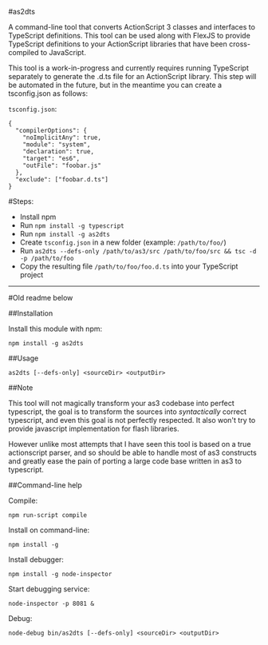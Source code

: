 #as2dts

A command-line tool that converts ActionScript 3 classes and interfaces to TypeScript definitions. This tool can be used along with FlexJS to provide TypeScript definitions to your ActionScript libraries that have been cross-compiled to JavaScript.

This tool is a work-in-progress and currently requires running TypeScript separately to generate the .d.ts file for an ActionScript library.  This step will be automated in the future, but in the meantime you can create a tsconfig.json as follows:

`tsconfig.json`:

```
{
  "compilerOptions": {
    "noImplicitAny": true,
    "module": "system",
    "declaration": true,
    "target": "es6",
    "outFile": "foobar.js"
  },
  "exclude": ["foobar.d.ts"]
}
```

#Steps:

* Install npm
* Run `npm install -g typescript`
* Run `npm install -g as2dts`
* Create `tsconfig.json` in a new folder (example: `/path/to/foo/`)
* Run `as2dts --defs-only /path/to/as3/src /path/to/foo/src && tsc -d -p /path/to/foo`
* Copy the resulting file `/path/to/foo/foo.d.ts` into your TypeScript project

---------------------------------
#Old readme below


##Installation

Install this module with npm: 

```
npm install -g as2dts
```

##Usage

```
as2dts [--defs-only] <sourceDir> <outputDir>
```

##Note

This tool will not magically transform your as3 codebase into perfect typescript, the goal is to transform the sources into *syntactically* correct typescript, and even this goal is not perfectly respected. It also won't try to provide javascript implementation for flash libraries.

However unlike most attempts that I have seen this tool is based on a true actionscript parser, and so should be able to handle most of as3 constructs and greatly ease the pain of porting a large code base written in as3 to typescript.

##Command-line help

Compile:
```
npm run-script compile
```

Install on command-line:
```
npm install -g
```

Install debugger:
```
npm install -g node-inspector
```

Start debugging service:
```
node-inspector -p 8081 &
```

Debug:
```
node-debug bin/as2dts [--defs-only] <sourceDir> <outputDir>
```
